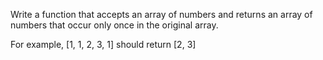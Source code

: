 Write a function that accepts an array of numbers and returns an array of numbers that occur only once in the original array.

For example, [1, 1, 2, 3, 1] should return [2, 3]